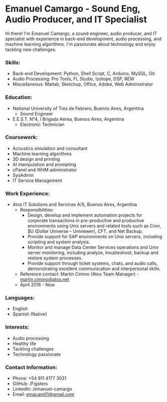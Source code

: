 # Emanuel Camargo - Sound Eng, Audio Producer, and IT Specialist

Hi there! I'm Emanuel Camargo, a sound engineer, audio producer, and IT specialist with experience in back-end development, audio processing, and machine learning algorithms. I'm passionate about technology and enjoy tackling new challenges.

### Skills:
- Back-end Development: Python, Shell Script, C, Arduino, MySQL, Git
- Audio Processing: Pro Tools, FL Studio, Izotope, DSP, REW
- Miscellaneous: Matlab, Sketchup, Office, Adobe, Web Administrator

### Education:
- National University of Tres de Febrero, Buenos Aires, Argentina
    - Sound Engineer
- E.E.S.T. N°4, I Brigada Aérea, Buenos Aires, Argentina
    - Electronic Technician

### Coursework:
- Acoustics simulation and consultant
- Machine learning algorithms
- 3D design and printing
- AI manipulation and prompting
- cPanel and WHM administrator
- SysAdmin
- IT Service Management

### Work Experience:
- Atos IT Solutions and Services A/S, Buenos Aires, Argentina
    - Responsibilities:
        - Design, develop and implement automation projects for corporate transactions in pre-productive and productive environments using Unix servers and related tools such as Cron, $U (Dollar Universe – Univiewer), CFT, and Net Backup.
        - Provide support for SAP environments on Unix servers, including scripting and system analysis.
        - Monitor and manage Data Center Services operations and Unix server monitoring, including analyze, troubleshoot, backup and restore system processes.
        - Provide support through ticket systems, chats, and audio calls, demonstrating excellent communication and interpersonal skills.
    - Reference contact: Martin Cimino (Atos Team Manager) - martin.cimino@atos.net
    - April 2016 - Now

### Languages:
- English
- Spanish (Native)

### Interests:
- Audio processing
- Healthy life
- Tackling challenges
- Technology passionate

### Contact Information:
- Phone: +54 911 4177 3031
- GitHub: /Figsters
- LinkedIn: /emanuel-camargo
- Email: emacam01@gmail.com
